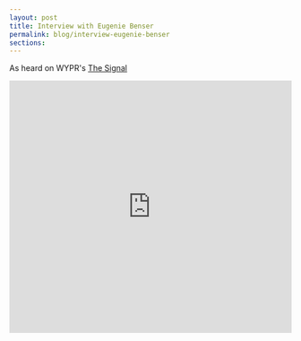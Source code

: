 ```yaml
---
layout: post
title: Interview with Eugenie Benser
permalink: blog/interview-eugenie-benser
sections:
---
```


As heard on WYPR's <a href="http://programs.wypr.org/podcast/8913-highlandtown%E2%80%99s-eugenie-benser">The Signal</a>
<iframe width="100%" height="450" scrolling="no" frameborder="no" src="https://w.soundcloud.com/player/?url=https%3A//api.soundcloud.com/tracks/157157758&amp;auto_play=false&amp;hide_related=false&amp;show_comments=true&amp;show_user=true&amp;show_reposts=false&amp;visual=true"></iframe>